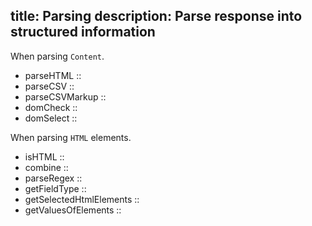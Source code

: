 title: Parsing
description: Parse response into structured information 
---

When parsing `Content`.
- parseHTML ::
- parseCSV ::
- parseCSVMarkup ::
- domCheck ::
- domSelect ::

When parsing `HTML` elements.
- isHTML ::
- combine ::
- parseRegex ::
- getFieldType ::
- getSelectedHtmlElements ::
- getValuesOfElements ::